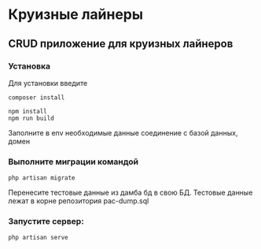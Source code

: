 # Круизные лайнеры 

## CRUD приложение для круизных лайнеров

### Установка 

Для установки введите

```composer install ```

```npm install ```   
```npm run build```


Заполните в env необходимые данные соединение с базой данных, домен


### Выполните миграции командой

``` php artisan migrate ```

Перенесите тестовые данные из дамба бд в свою БД. Тестовые данные лежат в корне репозитория  pac-dump.sql

### Запустите сервер:

```php artisan serve ```
